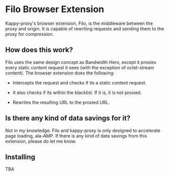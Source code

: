 # Filo Browser Extension

Kappy-proxy's browser extension, Filo, is the middleware between the proxy and origin. It is capable of rewriting requests and sending them to the proxy for compression.

## How does this work?

Filo uses the same design concept as Bandwidth Hero, except it proxies every static content request it sees (with the exception of octet-stream content). The browser extension does the following:

- Intercepts the request and checks if its a static content request.
 - It also checks if its within the blacklist. If it is, it is not proxied.

- Rewrites the resulting URL to the proxied URL.

## Is there any kind of data savings for it?

Not in my knowledge. Filo and kappy-proxy is only designed to accelerate page loading, ala-AMP. If there is any kind of data savings from this extension, please do let me know.

## Installing

TBA